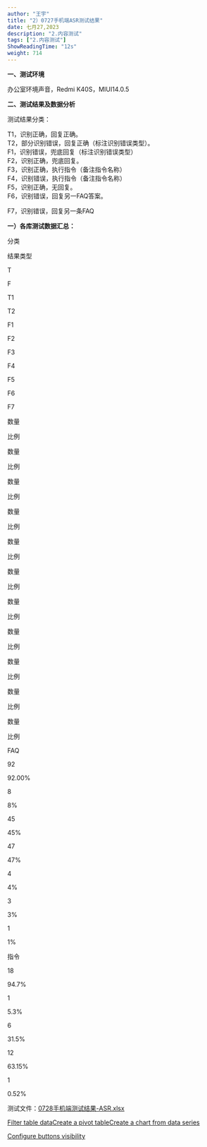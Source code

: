 ```yaml
---
author: "王宇"
title: "2）0727手机端ASR测试结果"
date: 七月27,2023
description: "2.内容测试"
tags: ["2.内容测试"]
ShowReadingTime: "12s"
weight: 714
---
```

  

**一、测试环境**

办公室环境声音，Redmi K40S，MIUI14.0.5

**二、测试结果及数据分析**

测试结果分类：

T1，识别正确，回复正确。  
T2，部分识别错误，回复正确（标注识别错误类型）。  
F1，识别错误，兜底回复（标注识别错误类型）  
F2，识别正确，兜底回复。  
F3，识别正确，执行指令（备注指令名称）  
F4，识别错误，执行指令（备注指令名称）  
F5，识别正确，无回复。  
F6，识别错误，回复另一FAQ答案。

F7，识别错误，回复另一条FAQ

**一）各库测试数据汇总：**

分类

结果类型

T

F

T1

T2

F1

F2

F3

F4

F5

F6

F7

数量

比例

数量

比例

数量

比例

数量

比例

数量

比例

数量

比例

数量

比例

数量

比例

数量

比例

数量

比例

数量

比例

FAQ

92

92.00%

8

8%

45

45%

47

47%

4

4%

  

  

3

3%

  

  

  

  

1

1%

  

  

指令

18

94.7%

1

5.3%

6

31.5%

12

63.15%

1

0.52%

  

  

  

  

  

  

  

  

  

  

  

  

测试文件：[0728手机端测试结果-ASR.xlsx](/download/attachments/105270275/0728%E6%89%8B%E6%9C%BA%E7%AB%AF%E6%B5%8B%E8%AF%95%E7%BB%93%E6%9E%9C-ASR.xlsx?version=1&modificationDate=1690455928230&api=v2)

[Filter table data](#)[Create a pivot table](#)[Create a chart from data series](#)

[Configure buttons visibility](/users/tfac-settings.action)